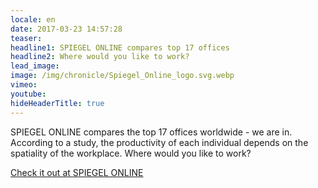 ```yaml
---
locale: en
date: 2017-03-23 14:57:28
teaser:
headline1: SPIEGEL ONLINE compares top 17 offices
headline2: Where would you like to work?
lead_image:
image: /img/chronicle/Spiegel_Online_logo.svg.webp
vimeo:
youtube:
hideHeaderTitle: true
---
```


SPIEGEL ONLINE compares the top 17 offices worldwide - we are in. According to a study, the productivity of each individual depends on the spatiality of the workplace. Where would you like to work?

[Check it out at SPIEGEL ONLINE](http://www.spiegel.de/karriere/bueros-im-vergleich-wo-wuerden-sie-gern-arbeiten-a-1139943.html)


